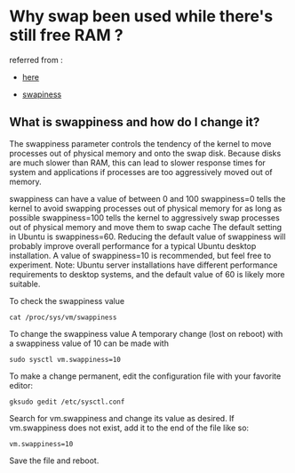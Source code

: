 # Why swap been used while there's still free RAM ?

referred from :
* [here](https://askubuntu.com/questions/157793/why-is-swap-being-used-even-though-i-have-plenty-of-free-ram)

* [swapiness](https://en.wikipedia.org/wiki/Swappiness)

## What is swappiness and how do I change it?

The swappiness parameter controls the tendency of the kernel to move processes out of physical memory and onto the swap disk. Because disks are much slower than RAM, this can lead to slower response times for system and applications if processes are too aggressively moved out of memory.

swappiness can have a value of between 0 and 100
swappiness=0 tells the kernel to avoid swapping processes out of physical memory for as long as possible
swappiness=100 tells the kernel to aggressively swap processes out of physical memory and move them to swap cache
The default setting in Ubuntu is swappiness=60. Reducing the default value of swappiness will probably improve overall performance for a typical Ubuntu desktop installation. A value of swappiness=10 is recommended, but feel free to experiment. Note: Ubuntu server installations have different performance requirements to desktop systems, and the default value of 60 is likely more suitable.

To check the swappiness value

`cat /proc/sys/vm/swappiness`

To change the swappiness value A temporary change (lost on reboot) with a swappiness value of 10 can be made with

`sudo sysctl vm.swappiness=10`

To make a change permanent, edit the configuration file with your favorite editor:

`gksudo gedit /etc/sysctl.conf`

Search for vm.swappiness and change its value as desired. If vm.swappiness does not exist, add it to the end of the file like so:

`vm.swappiness=10`

Save the file and reboot.
